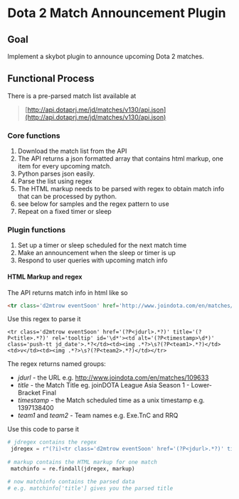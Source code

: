 # Dota 2 Match Announcement Plugin

## Goal

Implement a skybot plugin to announce upcoming Dota 2 matches.

## Functional Process

There is a pre-parsed match list available at

> [http://api.dotaprj.me/jd/matches/v130/api.json](http://api.dotaprj.me/jd/matches/v130/api.json)

### Core functions

1. Download the match list from the API
  1. The API returns a json formatted array that contains html markup, one item for every upcoming match. 
  2. Python parses json easily. 
2. Parse the list using regex
  1. The HTML markup needs to be parsed with regex to obtain match info that can be processed by python.
  2. see below for samples and the regex pattern to use
3. Repeat on a fixed timer or sleep

### Plugin functions

1. Set up a timer or sleep scheduled for the next match time
2. Make an announcement when the sleep or timer is up
3. Respond to user queries with upcoming match info


#### HTML Markup and regex

The API returns match info in html like so

```html
<tr class='d2mtrow eventSoon' href='http://www.joindota.com/en/matches/109633' title='joinDOTA League Asia Season 1 - Lower-Bracket Final' rel='tooltip' id='109633'><td alt='1397138400' class='push-tt jd_date'>23m</td><td><img src='http://flags.cdn.gamesports.net/ph.gif' title='Philippines' width='14px' height='9px'>  Exe.TnC</td><td>v</td><td><img title='Indonesia' src='http://flags.cdn.gamesports.net/id.gif' width='14px' height='9px'>  RRQ</td></tr>
```

Use this regex to parse it

```
<tr class='d2mtrow eventSoon' href='(?P<jdurl>.*?)' title='(?P<title>.*?)' rel='tooltip' id='\d*'><td alt='(?P<timestamp>\d*)' class='push-tt jd_date'>.*?</td><td><img .*?>\s?(?P<team1>.*?)</td><td>v</td><td><img .*?>\s?(?P<team2>.*?)</td></tr>
```

The regex returns named groups:

* *jdurl* - the URL e.g. http://www.joindota.com/en/matches/109633
* *title* - the Match Title eg. joinDOTA League Asia Season 1 - Lower-Bracket Final
* *timestamp* - the Match scheduled time as a unix timestamp e.g. 1397138400
* *team1* and *team2* - Team names e.g. Exe.TnC and RRQ

Use this code to parse it

```python
# jdregex contains the regex
 jdregex = r"(?i)<tr class='d2mtrow eventSoon' href='(?P<jdurl>.*?)' title='(?P<title>.*?)' rel='tooltip' id='\d*'><td alt='(?P<timestamp>\d*)' class='push-tt jd_date'>.*?</td><td><img .*?>\s?(?P<team1>.*?)</td><td>v</td><td><img .*?>\s?(?P<team2>.*?)</td></tr>"
 
# markup contains the HTML markup for one match
 matchinfo = re.findall(jdregex, markup)

# now matchinfo contains the parsed data
# e.g. matchinfo['title'] gives you the parsed title
```
